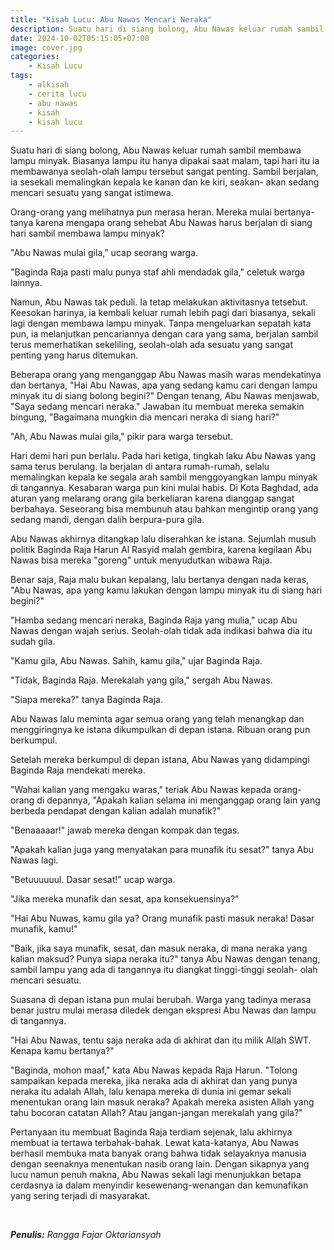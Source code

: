 ```yaml
---
title: "Kisah Lucu: Abu Nawas Mencari Neraka"
description: Suatu hari di siang bolong, Abu Nawas keluar rumah sambil membawa lampu minyak. Biasanya lampu itu hanya dipakai saat malam, tapi hari itu ia membawanya seolah-olah lampu tersebut sangat penting.
date: 2024-10-02T05:15:05+07:00
image: cover.jpg
categories:
    - Kisah Lucu
tags:
    - alkisah
    - cerita lucu
    - abu nawas
    - kisah
    - kisah lucu
---
```


Suatu hari di siang bolong, Abu Nawas keluar rumah sambil membawa
lampu minyak. Biasanya lampu itu hanya dipakai saat malam, tapi hari
itu ia membawanya seolah-olah lampu tersebut sangat penting. Sambil
berjalan, ia sesekali memalingkan kepala ke kanan dan ke kiri, seakan-
akan sedang mencari sesuatu yang sangat istimewa.

Orang-orang yang melihatnya pun merasa heran. Mereka mulai bertanya-
tanya karena mengapa orang sehebat Abu Nawas harus berjalan di siang
hari sambil membawa lampu minyak?

"Abu Nawas mulai gila," ucap seorang warga.

"Baginda Raja pasti malu punya staf ahli mendadak gila,"
celetuk warga lainnya.

Namun, Abu Nawas tak peduli. Ia tetap melakukan aktivitasnya tetsebut.
Keesokan harinya, ia kembali keluar rumah lebih pagi dari biasanya,
sekali lagi dengan membawa lampu minyak. Tanpa mengeluarkan sepatah
kata pun, ia melanjutkan pencariannya dengan cara yang sama, berjalan
sambil terus memerhatikan sekeliling, seolah-olah ada sesuatu yang
sangat penting yang harus ditemukan.

Beberapa orang yang menganggap Abu Nawas masih waras mendekatinya dan
bertanya, "Hai Abu Nawas, apa yang sedang kamu cari dengan lampu
minyak itu di siang bolong begini?" Dengan tenang, Abu Nawas menjawab,
"Saya sedang mencari neraka." Jawaban itu membuat mereka semakin
bingung, "Bagaimana mungkin dia mencari neraka di siang hari?"

"Ah, Abu Nawas mulai gila," pikir para warga tersebut. 

Hari demi hari pun berlalu. Pada hari ketiga, tingkah laku Abu Nawas
yang sama terus berulang. Ia berjalan di antara rumah-rumah, selalu
memalingkan kepala ke segala arah sambil menggoyangkan lampu minyak di
tangannya. Kesabaran warga pun kini mulai habis. Di Kota Baghdad, ada
aturan yang melarang orang gila berkeliaran karena dianggap sangat
berbahaya. Seseorang bisa membunuh atau bahkan mengintip orang yang
sedang mandi, dengan dalih berpura-pura gila.

Abu Nawas akhirnya ditangkap lalu diserahkan ke istana. Sejumlah musuh
politik Baginda Raja Harun Al Rasyid malah gembira, karena kegilaan
Abu Nawas bisa mereka "goreng" untuk menyudutkan wibawa Raja.

Benar saja, Raja malu bukan kepalang, lalu bertanya dengan nada keras,
"Abu Nawas, apa yang kamu lakukan dengan lampu minyak itu di siang
hari begini?"

"Hamba sedang mencari neraka, Baginda Raja yang mulia," ucap Abu Nawas
dengan wajah serius. Seolah-olah tidak ada indikasi bahwa dia itu
sudah gila.

"Kamu gila, Abu Nawas. Sahih, kamu gila," ujar Baginda Raja.

"Tidak, Baginda Raja. Merekalah yang gila," sergah Abu Nawas.

"Siapa mereka?" tanya Baginda Raja.

Abu Nawas lalu meminta agar semua orang yang telah menangkap dan
menggiringnya ke istana dikumpulkan di depan istana. Ribuan orang pun
berkumpul.

Setelah mereka berkumpul di depan istana, Abu Nawas yang
didampingi Baginda Raja mendekati mereka.

"Wahai kalian yang mengaku waras," teriak Abu Nawas kepada orang-orang
di depannya, "Apakah kalian selama ini menganggap orang lain yang
berbeda pendapat dengan kalian adalah munafik?"

"Benaaaaar!" jawab mereka dengan kompak dan tegas.

"Apakah kalian juga yang menyatakan para munafik itu sesat?"
tanya Abu Nawas lagi.

"Betuuuuuul. Dasar sesat!" ucap warga.

"Jika mereka munafik dan sesat, apa konsekuensinya?"

"Hai Abu Nuwas, kamu gila ya? Orang munafik pasti masuk
neraka! Dasar munafik, kamu!"

"Baik, jika saya munafik, sesat, dan masuk neraka, di mana neraka yang
kalian maksud? Punya siapa neraka itu?" tanya Abu Nawas dengan tenang,
sambil lampu yang ada di tangannya itu diangkat tinggi-tinggi seolah-
olah mencari sesuatu.

Suasana di depan istana pun mulai berubah. Warga yang tadinya merasa
benar justru mulai merasa diledek dengan ekspresi Abu Nawas dan lampu
di tangannya.

"Hai Abu Nawas, tentu saja neraka ada di akhirat dan itu milik Allah SWT.
Kenapa kamu bertanya?"

"Baginda, mohon maaf," kata Abu Nawas kepada Raja Harun. "Tolong
sampaikan kepada mereka, jika neraka ada di akhirat dan yang punya
neraka itu adalah Allah, lalu kenapa mereka di dunia ini gemar sekali
menentukan orang lain masuk neraka? Apakah mereka asisten Allah yang
tahu bocoran catatan Allah? Atau jangan-jangan merekalah yang gila?"

Pertanyaan itu membuat Baginda Raja terdiam sejenak, lalu akhirnya
membuat ia tertawa terbahak-bahak. Lewat kata-katanya, Abu Nawas
berhasil membuka mata banyak orang bahwa tidak selayaknya manusia
dengan seenaknya menentukan nasib orang lain. Dengan sikapnya yang
lucu namun penuh makna, Abu Nawas sekali lagi menunjukkan betapa
cerdasnya ia dalam menyindir kesewenang-wenangan dan kemunafikan yang
sering terjadi di masyarakat.

</br>

_**Penulis:** Rangga Fajar Oktariansyah_
